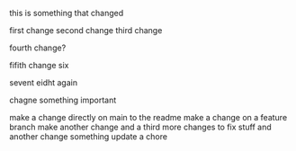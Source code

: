 this is something that changed

first change
second change
third change

fourth  change?

fifith change
six

sevent
eidht
again

chagne something important

make a change directly on main to the readme
make a change on a feature branch
make another change
and a third
more changes to fix stuff
and another
change something
update a chore
